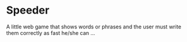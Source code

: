 # Speeder
A little web game that shows words or phrases and the user must write them correctly as fast he/she can ...
